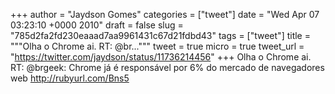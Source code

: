 
+++
author = "Jaydson Gomes"
categories = ["tweet"]
date = "Wed Apr 07 03:23:10 +0000 2010"
draft = false
slug = "785d2fa2fd230eaaad7aa9961431c67d21fdbd43"
tags = ["tweet"]
title = """Olha o Chrome ai. RT: @br..."""
tweet = true
micro = true
tweet_url = "https://twitter.com/jaydson/status/11736214456"
+++
Olha o Chrome ai. RT: @brgeek: Chrome já é responsável por 6% do mercado de navegadores web http://rubyurl.com/Bns5
